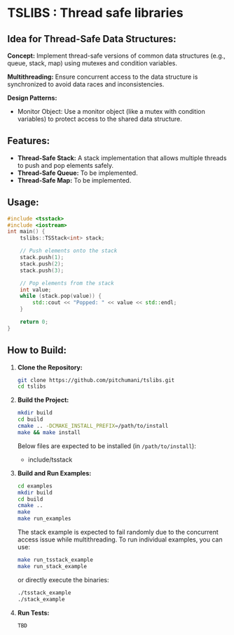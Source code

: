 # TSLIBS : Thread safe libraries
## Idea for Thread-Safe Data Structures:
**Concept:** Implement thread-safe versions of common data structures (e.g., queue, stack, map) using mutexes and condition variables.

**Multithreading:** Ensure concurrent access to the data structure is synchronized to avoid data races and inconsistencies.

**Design Patterns:**
- Monitor Object: Use a monitor object (like a mutex with condition variables) to protect access to the shared data structure.

## Features:
- **Thread-Safe Stack:** A stack implementation that allows multiple threads to push and pop elements safely.
- **Thread-Safe Queue:** To be implemented.
- **Thread-Safe Map:** To be implemented.

## Usage:
```cpp
#include <tsstack>
#include <iostream>
int main() {
    tslibs::TSStack<int> stack;

    // Push elements onto the stack
    stack.push(1);
    stack.push(2);
    stack.push(3);

    // Pop elements from the stack
    int value;
    while (stack.pop(value)) {
        std::cout << "Popped: " << value << std::endl;
    }

    return 0;
}
```

## How to Build:
1. **Clone the Repository:**
   ```bash
   git clone https://github.com/pitchumani/tslibs.git
   cd tslibs
   ```
2. **Build the Project:**
   ```bash
   mkdir build
   cd build
   cmake .. -DCMAKE_INSTALL_PREFIX=/path/to/install
   make && make install
   ```
   Below files are expected to be installed (in `/path/to/install`):
   - include/tsstack

3. **Build and Run Examples:**
   ```bash
   cd examples
   mkdir build
   cd build
   cmake ..
   make
   make run_examples
   ```
   The stack example is expected to fail randomly due to the concurrent access issue while multithreading.
   To run individual examples, you can use:
   ```bash
   make run_tsstack_example
   make run_stack_example
   ```
   or directly execute the binaries:
   ```bash
   ./tsstack_example
   ./stack_example
   ```

4. **Run Tests:**
   ```bash
   TBD
   ```